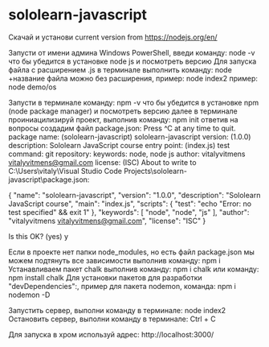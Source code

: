 # sololearn-javascript

Скачай и установи current version from https://nodejs.org/en/

Запусти от имени админа Windows PowerShell, введи команду: node -v
что бы убедится в установке node js и посмотреть версию
Для запуска файла с расширением .js в терминале выполнить команду: node +название файла можно без расширения,
пример: node index2
пример: node demo/os

Запусти в терминале команду: npm -v
что бы убедится в установке npm (node package manager) и посмотреть версию
далее в терминале проиниацилизируй проект, выполнив команду: npm init
ответив на вопросы создадим файл package.json:
Press ^C at any time to quit.
package name: (sololearn-javascript) sololearn-javascript
version: (1.0.0)
description: Sololearn JavaScript course
entry point: (index.js)
test command:
git repository:
keywords: node, node js
author: vitalyvitmens <vitalyvitmens@gmail.com>
license: (ISC)
About to write to C:\Users\vitaly\Visual Studio Code Projects\sololearn-javascript\package.json:

{
"name": "sololearn-javascript",
"version": "1.0.0",
"description": "Sololearn JavaScript course",
"main": "index.js",
"scripts": {
"test": "echo \"Error: no test specified\" && exit 1"
},
"keywords": [
"node",
"node",
"js"
],
"author": "vitalyvitmens <vitalyvitmens@gmail.com>",
"license": "ISC"
}

Is this OK? (yes) y

<!-- TODO: после строки:  "main": "index.js", -->
<!-- TODO: добавь строку: "type": "module", -->

Если в проекте нет папки node_modules, но есть файл package.json мы можем подтянуть все зависимости выполнив команду: npm i
Устанавливаем пакет chalk выполнив команду: npm i chalk
или команду: npm install chalk
Для установки пакетов для разработки "devDependencies":, пример для пакета nodemon, команда: npm i nodemon -D

Запустить сервер, выполни команду в терминале: node index2
Остановить сервер, выполни команду в терминале: Ctrl + C

Для запуска в хром используй адрес: http://localhost:3000/
